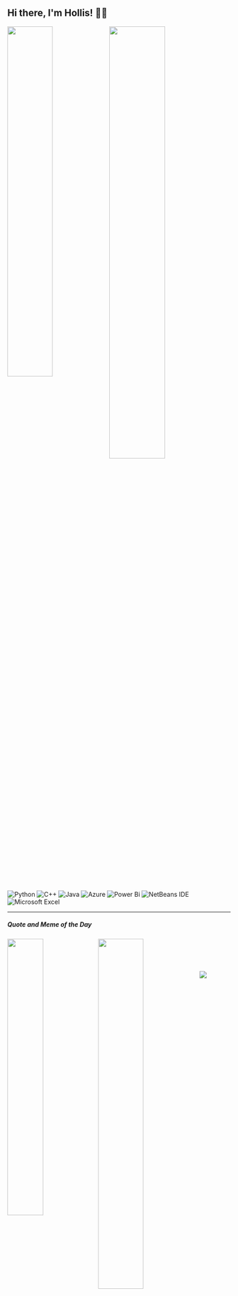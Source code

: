 ## Hi there, I'm Hollis! 👋🏻

<img align="left" width="45%" src = "https://github-readme-stats.vercel.app/api/top-langs/?username=herr-hollis&layout=compact" />

<img align="left" width="50%" src = "https://github-readme-stats.vercel.app/api?username=herr-hollis&show_icons=true&theme=radical)" />

$~$

![Python](https://img.shields.io/badge/python-3670A0?style=for-the-badge&logo=python&logoColor=ffdd54)
![C++](https://img.shields.io/badge/c++-%2300599C.svg?style=for-the-badge&logo=c%2B%2B&logoColor=white)
![Java](https://img.shields.io/badge/java-%23ED8B00.svg?style=for-the-badge&logo=java&logoColor=white)
![Azure](https://img.shields.io/badge/azure-%230072C6.svg?style=for-the-badge&logo=microsoftazure&logoColor=white) 
![Power Bi](https://img.shields.io/badge/power_bi-F2C811?style=for-the-badge&logo=powerbi&logoColor=black)
![NetBeans IDE](https://img.shields.io/badge/NetBeansIDE-1B6AC6.svg?style=for-the-badge&logo=apache-netbeans-ide&logoColor=white)
![Microsoft Excel](https://img.shields.io/badge/Microsoft_Excel-217346?style=for-the-badge&logo=microsoft-excel&logoColor=white)

---

##### Quote and Meme of the Day
<img align="left" width="40%" src = "https://quotes-github-readme.vercel.app/api?type=vertical&theme=radical" />
<img align="left" width="45%" src = "https://rm.up.railway.app/" />

$~~~~~~~~~~~~~~~~~$
---
[![](https://visitcount.itsvg.in/api?id=herr-hollis&icon=2&color=0)](https://visitcount.itsvg.in)
